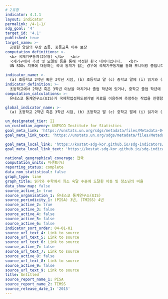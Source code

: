 ```yaml
---
# 2유형 
indicator: 4.1.1
layout: indicator
permalink: /4-1-1/
sdg_goal: '4'
target_id: '4.1'
published: true
target_name: >-
  공평한 양질의 무상 초등, 중등교육 이수 보장
computation_definitions: >-
  <b> 국제기구통계(2유형) </b>   <br>
  국제기구에서 추정 및 모델링 등을 통해 작성한 한국 데이터입니다.   <br>
  UN SDGs 지표에 대응하는 국내 통계가 없는 경우에 국제기구통계를 통해 모니터링 중입니다. 

indicator_name: >-
  (a) 초등학교 2학년 혹은 3학년 시점, (b) 초등학교 말 (c) 중학교 말에 (i) 읽기와 (ii) 수학 분야 최소숙달수준에 도달한 아동 및 청소년 비율(성별)
indicator_definition: >-
  초등학교에서 2학년 혹은 3학년 이상을 마치거나 졸업 학년에 있거나, 중학교 졸업 학년에 있는 아동 및 청소년 중에서 (i) 읽기와 (ii) 수학 분야 최소숙달수준에 도달한 아동 및 청소년의 성별 비율로, 각 분야의 최소숙달수준은 6수준으로 구분되며 2단계 이상을 성취 시 최소 수준이 달성되었다고 평가함
computation_calculations: >-
  유네스코 통계연구소(UIS)가 국제학업성취도평가별 자료를 이용하여 추정하는 작업을 진행함. 한국의 경우 초등학교에서 2학년 혹은 3학년 이상을 마친 교육 단계에 대해서는 수학 분야에 대해 4학년 시점의 자료인 수학과학학업성취도평가(TIMSS)를 통해 산출하며, 중학교 말 시점의 읽기, 수학 평가자료는 국제학업성취도평가(PISA)를 통해 산출함

global_indicator_name: >-
  (a) 초등학교 2학년 혹은 3학년 시점, (b) 초등학교 말 (c) 중학교 말에 (i) 읽기와 (ii) 수학 분야 최소숙달수준에 도달한 아동 및 청소년 비율(성별) 

un_designated_tier: II
un_custodian_agency: UNESCO Institute for Statistics
goal_meta_link: 'https://unstats.un.org/sdgs/metadata/files/Metadata-04-01-01.pdf'
goal_meta_link_text: 'https://unstats.un.org/sdgs/metadata/files/Metadata-04-01-01.pdf'

goal_meta_local_link: 'https://kostat-sdg-kor.github.io/sdg-indicators/public/data/Metadata-04-01-01_KOR.pdf'
goal_meta_local_link_text: 'https://kostat-sdg-kor.github.io/sdg-indicators/public/data/Metadata-04-01-01_KOR.pdf'

national_geographical_coverage: 전국
computation_units: 퍼센트(%)
reporting_status: complete
data_non_statistical: false
graph_type: line
graph_title: 읽기와 수학에서 최소 숙달 수준에 도달한 아동 및 청소년의 비율
data_show_map: false
source_active_1: true
source_organisation_1: 유네스코 통계연구소(UIS)
source_periodicity_1: (PISA) 3년, (TMISS) 4년
source_active_2: true
source_active_3: false
source_active_4: false
source_active_5: false
source_active_6: false
indicator_sort_order: 04-01-01
source_url_text_4: Link to source
source_url_text_5: Link to source
source_url_text_6: Link to source
source_active_7: false
source_url_text_7: Link to source
source_active_8: false
source_url_text_8: Link to source
source_active_9: false
source_url_text_9: Link to source
title: Untitled
source_report_name_1: PISA
source_report_name_2: TIMSS
source_release_date_1: '2015'
---
```

